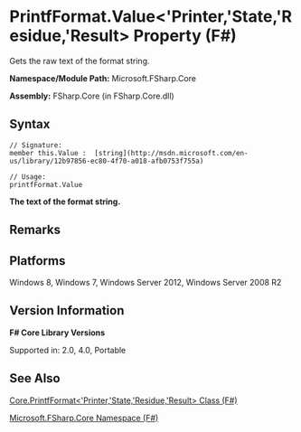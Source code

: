 # PrintfFormat.Value<'Printer,'State,'Residue,'Result> Property (F#)

Gets the raw text of the format string.

**Namespace/Module Path:** Microsoft.FSharp.Core

**Assembly:** FSharp.Core (in FSharp.Core.dll)


## Syntax

```
// Signature:
member this.Value :  [string](http://msdn.microsoft.com/en-us/library/12b97856-ec80-4f70-a018-afb0753f755a)

// Usage:
printfFormat.Value
```
**The text of the format string.**
## Remarks

## Platforms
Windows 8, Windows 7, Windows Server 2012, Windows Server 2008 R2


## Version Information
**F# Core Library Versions**

Supported in: 2.0, 4.0, Portable




## See Also
[Core.PrintfFormat&#60;'Printer,'State,'Residue,'Result&#62; Class &#40;F&#35;&#41;](Core.PrintfFormat%3C%27Printer%2C%27State%2C%27Residue%2C%27Result%3E+Class+%28FSharp%29.md)

[Microsoft.FSharp.Core Namespace &#40;F&#35;&#41;](Microsoft.FSharp.Core+Namespace+%28FSharp%29.md)

